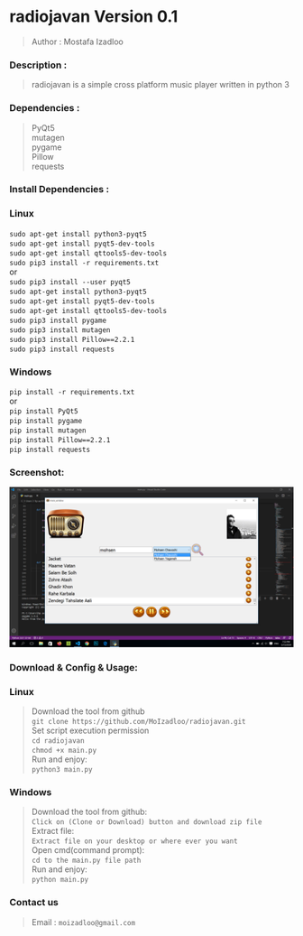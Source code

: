 radiojavan Version 0.1
=============
>Author : Mostafa Izadloo
### Description :
>radiojavan is a simple cross platform music player written in python 3
### Dependencies :
>PyQt5\
>mutagen\
>pygame\
>Pillow\
>requests
### Install Dependencies :
### Linux
`sudo apt-get install python3-pyqt5`\
`sudo apt-get install pyqt5-dev-tools`\
`sudo apt-get install qttools5-dev-tools`\
`sudo pip3 install -r requirements.txt`\
or\
`sudo pip3 install --user pyqt5`\
`sudo apt-get install python3-pyqt5`\
`sudo apt-get install pyqt5-dev-tools`\
`sudo apt-get install qttools5-dev-tools`\
`sudo pip3 install pygame`\
`sudo pip3 install mutagen`\
`sudo pip3 install Pillow==2.2.1`\
`sudo pip3 install requests`

### Windows
`pip install -r requirements.txt`\
or\
`pip install PyQt5`\
`pip install pygame`\
`pip install mutagen`\
`pip install Pillow==2.2.1`\
`pip install requests`
### Screenshot:
![](https://github.com/MoIzadloo/radiojavan/blob/master/Screenshot%20(1).png)
### Download & Config & Usage:
### Linux
>Download the tool from github\
`git clone https://github.com/MoIzadloo/radiojavan.git`\
>Set script execution permission\
`cd radiojavan`\
 `chmod +x main.py`\
 >Run and enjoy:\
 `python3 main.py`
 ### Windows
 >Download the tool from github:\
 `Click on (Clone or Download) button and download zip file`\
 >Extract file:\
 `Extract file on your desktop or where ever you want`\
 >Open cmd(command prompt):\
 `cd to the main.py file path`\
 >Run and enjoy:\
 `python main.py`
 ### Contact us
 >Email :
 `moizadloo@gmail.com`
